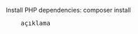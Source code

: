 Install PHP dependencies:
composer install

<div class="snippet-clipboard-content notranslate position-relative overflow-auto"><pre class="notranslate">
    açıklama
  </div>
